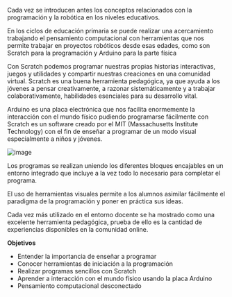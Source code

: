 Cada vez se introducen antes los conceptos relacionados con la programación y la robótica en los niveles educativos.

En los ciclos de educación primaria se puede realizar una acercamiento trabajando el pensamiento computacional con herramientas que nos permite trabajar en proyectos robóticos desde esas edades, como son Scratch para la programación y Arduino para la parte física

Con Scratch podemos programar nuestras propias historias interactivas, juegos y utilidades y compartir nuestras creaciones en una comunidad virtual. Scratch es una buena herramienta pedagógica, ya que ayuda a los jóvenes a pensar creativamente, a razonar sistemáticamente y a trabajar colaborativamente, habilidades esenciales para su desarrollo vital.

Arduino es una placa electrónica que nos facilita enormemente la interacción con el mundo físico pudiendo programarse fácilmente con Scratch es un software creado por el MIT (Massachusetts Institute Technology) con el fin de enseñar a programar de un modo visual especialmente a niños y jóvenes.

![image](https://www.funside.hu/wp-content/uploads/2018/04/scratch-3.0.png)

Los programas se realizan uniendo los diferentes bloques encajables en un entorno integrado que incluye a la vez todo lo necesario para completar el programa.

El uso de herramientas visuales permite a los alumnos asimilar fácilmente el paradigma de la programación y poner en práctica sus ideas.

Cada vez más utilizado en el entorno docente se ha mostrado como una excelente herramienta pedagógica, prueba de ello es la cantidad de experiencias disponibles en la comunidad online.

__Objetivos__

* Entender la importancia de enseñar a programar
* Conocer herramientas de iniciación a la programación
* Realizar programas sencillos con Scratch
* Aprender a interacción con el mundo físico usando la placa Arduino
* Pensamiento computacional desconectado